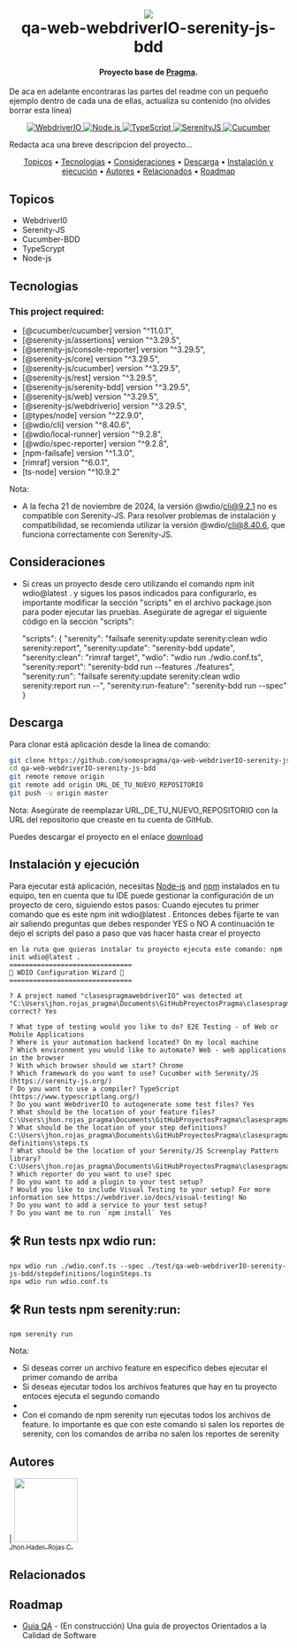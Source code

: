 <h1 align="center">
  <br>
  <a href="http://www.amitmerchant.com/electron-markdownify"><img src="https://f.hubspotusercontent20.net/hubfs/2829524/Copia%20de%20LOGOTIPO_original-2.png"></a>
  <br>
  qa-web-webdriverIO-serenity-js-bdd
  <br>
</h1>

<h4 align="center">Proyecto base de <a href="https://github.com/karatelabs/karate" target="_blank">Pragma</a>.</h4>

De aca en adelante encontraras las partes del readme con un pequeño ejemplo dentro de cada una de ellas, actualiza su contenido (no olvides borrar esta línea)

<p align="center">
  <a href="https://webdriver.io/">
    <img src="https://img.shields.io/badge/WebdriverIO-End--to--End_Testing-red.svg" alt="WebdriverIO">
  </a>
  <a href="https://nodejs.org/">
    <img src="https://img.shields.io/badge/Node.js-JavaScript_Runtime-brightgreen.svg" alt="Node.js">
  </a>
  <a href="https://www.typescriptlang.org/">
    <img src="https://img.shields.io/badge/TypeScript-Strongly_Typed-blue.svg" alt="TypeScript">
  </a>
  <a href="https://serenity-js.org/">
    <img src="https://img.shields.io/badge/SerenityJS-Behavior--Driven_Development-blueviolet.svg" alt="SerenityJS">
  </a>
  <a href="https://cucumber.io/">
    <img src="https://img.shields.io/badge/Cucumber-BDD-green.svg" alt="Cucumber">
  </a>
</p>


Redacta aca una breve descripcion del proyecto...

<p align="center">
  <a href="#topicos">Topicos</a> •
  <a href="#tecnologias">Tecnologias</a> •
  <a href="#consideraciones">Consideraciones</a> •
  <a href="#descarga">Descarga</a> •
  <a href="#instalación-y-ejecución">Instalación y ejecución</a> •
  <a href="#autores">Autores</a> •
  <a href="#relacionados">Relacionados</a> •
  <a href="#roadmap">Roadmap</a>
</p>




## Topicos

* WebdriverI0
* Serenity-JS
* Cucumber-BDD
* TypeScrypt
* Node-js

## Tecnologias
### This project required:
-  [@cucumber/cucumber] version "^11.0.1",
-  [@serenity-js/assertions] version "^3.29.5",
-  [@serenity-js/console-reporter] version "^3.29.5",
-  [@serenity-js/core] version "^3.29.5",
-  [@serenity-js/cucumber] version "^3.29.5",
-  [@serenity-js/rest] version "^3.29.5",
-  [@serenity-js/serenity-bdd] version "^3.29.5",
-  [@serenity-js/web] version "^3.29.5",
-  [@serenity-js/webdriverio] version "^3.29.5",
-  [@types/node] version "^22.9.0",
-  [@wdio/cli] version "^8.40.6",
-  [@wdio/local-runner] version "^9.2.8",
-  [@wdio/spec-reporter] version "^9.2.8",
-  [npm-failsafe] version "^1.3.0",
-  [rimraf] version "^6.0.1",
-  [ts-node] version "^10.9.2"

Nota: 
*   A la fecha 21 de noviembre de 2024, la versión @wdio/cli@9.2.1 no es compatible con Serenity-JS. Para resolver 
    problemas de instalación y compatibilidad, se recomienda utilizar la versión @wdio/cli@8.40.6, que funciona 
    correctamente con Serenity-JS.



## Consideraciones
- Si creas un proyecto desde cero utilizando el comando npm init wdio@latest . y sigues los pasos indicados para
configurarlo, es importante modificar la sección "scripts" en el archivo package.json para poder ejecutar las pruebas.
Asegúrate de agregar el siguiente código en la sección "scripts":

    "scripts": {
    "serenity": "failsafe serenity:update serenity:clean wdio serenity:report",
    "serenity:update": "serenity-bdd update",
    "serenity:clean": "rimraf target",
    "wdio": "wdio run ./wdio.conf.ts",
    "serenity:report": "serenity-bdd run --features ./features",
    "serenity:run": "failsafe serenity:update serenity:clean wdio serenity:report run --",
    "serenity:run-feature": "serenity-bdd run --spec"
    }
## Descarga
Para clonar está aplicación desde la linea de comando:

```bash
git clone https://github.com/somospragma/qa-web-webdriverIO-serenity-js-bdd.git
cd qa-web-webdriverIO-serenity-js-bdd
git remote remove origin
git remote add origin URL_DE_TU_NUEVO_REPOSITORIO
git push -u origin master
```
Nota: Asegúrate de reemplazar URL_DE_TU_NUEVO_REPOSITORIO con la URL del repositorio que creaste en tu cuenta de GitHub.

Puedes descargar el proyecto en el enlace [download](https://github.com/somospragma/qa-web-webdriverIO-serenity-js-bdd/archive/refs/heads/master.zip) 

## Instalación y ejecución

Para ejecutar está aplicación, necesitas [Node-js](https://nodejs.org/dist/v22.11.0/node-v22.11.0-x64.msi) and [npm](https://docs.npmjs.com/cli/v9/commands/npm-install) instalados en tu equipo, ten en cuenta que tu IDE puede gestionar la configuración de un proyecto de cero, siguiendo estos pasos:
Cuando ejecutes tu primer comando que es este npm init wdio@latest . Entonces debes fijarte te van air saliendo preguntas que debes responder YES o NO
A continuación te dejo el scripts del paso a paso que vas hacer hasta crear el proyecto
```
en la ruta que quieras instalar tu proyecto ejecuta este comando: npm init wdio@latest .
===============================
🤖 WDIO Configuration Wizard 🧙
===============================

? A project named "clasespragmawebdriverIO" was detected at "C:\Users\jhon.rojas_pragma\Documents\GitHubProyectosPragma\clasespragmawebdriverIO", correct? Yes

? What type of testing would you like to do? E2E Testing - of Web or Mobile Applications
? Where is your automation backend located? On my local machine
? Which environment you would like to automate? Web - web applications in the browser
? With which browser should we start? Chrome
? Which framework do you want to use? Cucumber with Serenity/JS (https://serenity-js.org/)
? Do you want to use a compiler? TypeScript (https://www.typescriptlang.org/)
? Do you want WebdriverIO to autogenerate some test files? Yes
? What should be the location of your feature files? C:\Users\jhon.rojas_pragma\Documents\GitHubProyectosPragma\clasespragmawebdriverIO\features\**\*.feature 
? What should be the location of your step definitions?
C:\Users\jhon.rojas_pragma\Documents\GitHubProyectosPragma\clasespragmawebdriverIO\features\step-definitions\steps.ts
? What should be the location of your Serenity/JS Screenplay Pattern library?
C:\Users\jhon.rojas_pragma\Documents\GitHubProyectosPragma\clasespragmawebdriverIO\serenity
? Which reporter do you want to use? spec
? Do you want to add a plugin to your test setup?
? Would you like to include Visual Testing to your setup? For more information see https://webdriver.io/docs/visual-testing! No
? Do you want to add a service to your test setup?
? Do you want me to run `npm install` Yes

```

##  🛠️ Run tests npx wdio run:
```
npx wdio run ./wdio.conf.ts --spec ./test/qa-web-webdriverIO-serenity-js-bdd/stepdefinitions/loginSteps.ts
npx wdio run wdio.conf.ts

```
##  🛠️ Run tests npm serenity:run:
```
npm serenity run

```
Nota:

*   Si deseas correr un archivo feature en especifico debes ejecutar el primer comando de arriba
*   Si deseas ejecutar todos los archivos features que hay en tu proyecto entoces ejecuta el segundo comando
* 
*   Con el comando de npm serenity run ejecutas todos los archivos de feature.
    lo importante es que con este comando si salen los reportes de serenity, con los comandos de arriba no salen los reportes de serenity



## Autores

| [<img src="https://avatars.githubusercontent.com/u/186238159?v=4" width=115><br><sub>Jhon Hader. Rojas C.</sub>](https://gitlab.com/mauro.ibarrap)


## Relacionados


## Roadmap

- [Guia QA](https://github.com/orgs/somospragma/repositories?q=qa) - (En construcción) Una guia de proyectos Orientados a la Calidad de Software

